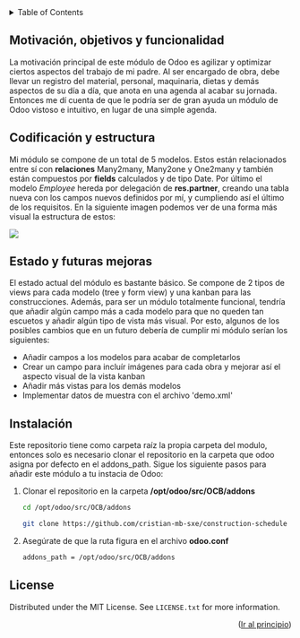 <div id="top"></div>
<!-- TABLE OF CONTENTS -->
<details>
  <summary>Table of Contents</summary>
  <ol>
    <li><a href="#motivación,-objetivos-y-funcionalidad">Motivación, objetivos y funcionalidad</a></li>
    <li><a href="#codificación-y-estructura">Codificación y estructura</a></li>
    <li><a href="#contributing">Estado y futuras mejoras</a></li>
    <li><a href="#contact">Instalación</a></li>
    <li><a href="#license">License</a></li>
  </ol>
</details>



## Motivación, objetivos y funcionalidad

La motivación principal de este módulo de Odoo es agilizar y optimizar ciertos aspectos del trabajo de mi padre. Al ser encargado de obra, debe llevar un registro del material, personal, maquinaria, dietas y demás aspectos de su día a día, que anota en una agenda al acabar su jornada. Entonces me dí cuenta de que le podría ser de gran ayuda un módulo de Odoo vistoso e intuitivo, en lugar de una simple agenda. 



## Codificación y estructura

Mi módulo se compone de un total de 5 modelos. Estos están relacionados entre sí con **relaciones** Many2many, Many2one y One2many y también están compuestos por **fields** calculados y de tipo Date. Por último el modelo _Employee_ hereda por delegación de **res.partner**, creando una tabla nueva con los campos nuevos definidos por mí, y cumpliendo así el último de los requisitos. En la siguiente imagen podemos ver de una forma más visual la estructura de estos:


<img src="https://user-images.githubusercontent.com/100152588/159137899-4c763c38-b490-4955-a65a-e93afcf0d98b.png"/>





## Estado y futuras mejoras

El estado actual del módulo es bastante básico. Se compone de 2 tipos de views para cada modelo (tree y form view) y una kanban para las construcciones. Además, para ser un módulo totalmente funcional, tendría que añadir algún campo más a cada modelo para que no queden tan escuetos y añadir algún tipo de vista más visual. Por esto, algunos de los posibles cambios que en un futuro debería de cumplir mi módulo serían los siguientes: 

  * Añadir campos a los modelos para acabar de completarlos
  * Crear un campo para incluír imágenes para cada obra y mejorar así el aspecto visual de la vista kanban
  * Añadir más vistas para los demás modelos
  * Implementar datos de muestra con el archivo 'demo.xml'
  


## Instalación

Este repositorio tiene como carpeta raíz la propia carpeta del modulo, entonces solo es necesario clonar el repositorio en la carpeta que odoo asigna por defecto en el addons_path. Sigue los siguiente pasos para añadir este módulo a tu instacia de Odoo:

1. Clonar el repositorio en la carpeta **/opt/odoo/src/OCB/addons** 
   ```sh
   cd /opt/odoo/src/OCB/addons
   
   git clone https://github.com/cristian-mb-sxe/construction-schedule
   ```
2. Asegúrate de que la ruta figura en el archivo **odoo.conf**
   ```sh
   addons_path = /opt/odoo/src/OCB/addons
   ```
   
   
## License

Distributed under the MIT License. See `LICENSE.txt` for more information.

<p align="right">(<a href="#top">Ir al principio</a>)</p>

